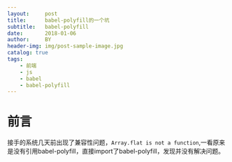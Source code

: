 ```yaml
---
layout:     post
title:      babel-polyfill的一个坑
subtitle:   babel-polyfill
date:       2018-01-06
author:     BY
header-img: img/post-sample-image.jpg
catalog: true
tags:
    - 前端
    - js
    - babel
    - babel-polyfill
---
```

# 前言
接手的系统几天前出现了兼容性问题，`Array.flat is not a function`,一看原来是没有引用babel-polyfill，直接import了babel-polyfill，发现并没有解决问题。

# 